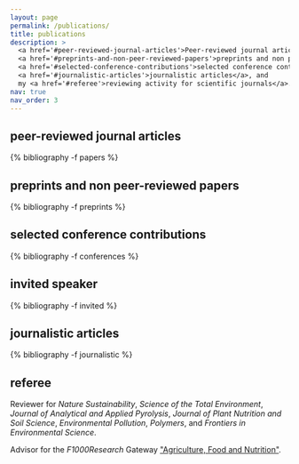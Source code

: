 ```yaml
---
layout: page
permalink: /publications/
title: publications
description: >
  <a href='#peer-reviewed-journal-articles'>Peer-reviewed journal articles</a>,
  <a href='#preprints-and-non-peer-reviewed-papers'>preprints and non peer-reviewed papers</a>,
  <a href='#selected-conference-contributions'>selected conference contributions</a>,
  <a href='#journalistic-articles'>journalistic articles</a>, and
  my <a href='#referee'>reviewing activity for scientific journals</a>.
nav: true
nav_order: 3
---
```


## peer-reviewed journal articles

<div class="publications">
  {% bibliography -f papers %}
</div>

## preprints and non peer-reviewed papers

<div class="publications">
  {% bibliography -f preprints %}
</div>

## selected conference contributions

<div class="publications">
  {% bibliography -f conferences %}
</div>

## invited speaker

<div class="publications">
  {% bibliography -f invited %}
</div>

## journalistic articles

<div class="publications">
  {% bibliography -f journalistic %}
</div>

## referee

Reviewer for
*Nature Sustainability*,
*Science of the Total Environment*,
*Journal of Analytical and Applied Pyrolysis*,
*Journal of Plant Nutrition and Soil Science*,
*Environmental Pollution*,
*Polymers*, and
*Frontiers in Environmental Science*.

Advisor for the *F1000Research* Gateway ["Agriculture, Food and Nutrition"](https://f1000research.com/agriculture-food-nutrition).